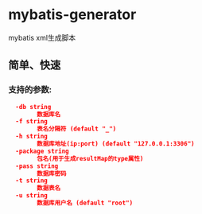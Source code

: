 # mybatis-generator
mybatis xml生成脚本

## 简单、快速
### 支持的参数:
```json
  -db string
    	数据库名
  -f string
    	表名分隔符 (default "_")
  -h string
    	数据库地址(ip:port) (default "127.0.0.1:3306")
  -package string
    	包名(用于生成resultMap的type属性)
  -pass string
    	数据库密码
  -t string
    	数据表名
  -u string
    	数据库用户名 (default "root")
```